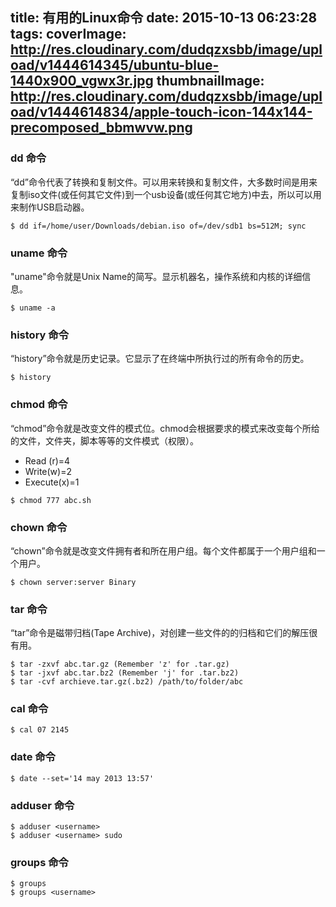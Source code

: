 title: 有用的Linux命令
date: 2015-10-13 06:23:28
tags:
coverImage: http://res.cloudinary.com/dudqzxsbb/image/upload/v1444614345/ubuntu-blue-1440x900_vgwx3r.jpg
thumbnailImage: http://res.cloudinary.com/dudqzxsbb/image/upload/v1444614834/apple-touch-icon-144x144-precomposed_bbmwvw.png
---


### dd 命令
“dd”命令代表了转换和复制文件。可以用来转换和复制文件，大多数时间是用来复制iso文件(或任何其它文件)到一个usb设备(或任何其它地方)中去，所以可以用来制作USB启动器。<br />
```
$ dd if=/home/user/Downloads/debian.iso of=/dev/sdb1 bs=512M; sync
```

### uname 命令
"uname"命令就是Unix Name的简写。显示机器名，操作系统和内核的详细信息。<br />
```
$ uname -a
```

### history 命令
“history”命令就是历史记录。它显示了在终端中所执行过的所有命令的历史。 <br />
```
$ history
```

### chmod 命令
“chmod”命令就是改变文件的模式位。chmod会根据要求的模式来改变每个所给的文件，文件夹，脚本等等的文件模式（权限）。 <br />
* Read (r)=4
* Write(w)=2
* Execute(x)=1 <br />

```
$ chmod 777 abc.sh
```

### chown 命令
“chown”命令就是改变文件拥有者和所在用户组。每个文件都属于一个用户组和一个用户。
```
$ chown server:server Binary
```

### tar 命令
“tar”命令是磁带归档(Tape Archive)，对创建一些文件的的归档和它们的解压很有用。
```
$ tar -zxvf abc.tar.gz (Remember 'z' for .tar.gz)
$ tar -jxvf abc.tar.bz2 (Remember 'j' for .tar.bz2)
$ tar -cvf archieve.tar.gz(.bz2) /path/to/folder/abc
```

### cal 命令
```
$ cal 07 2145 
```

### date 命令
```
$ date --set='14 may 2013 13:57'
```

### adduser 命令
```
$ adduser <username>
$ adduser <username> sudo
```

### groups 命令
```
$ groups
$ groups <username>
```
